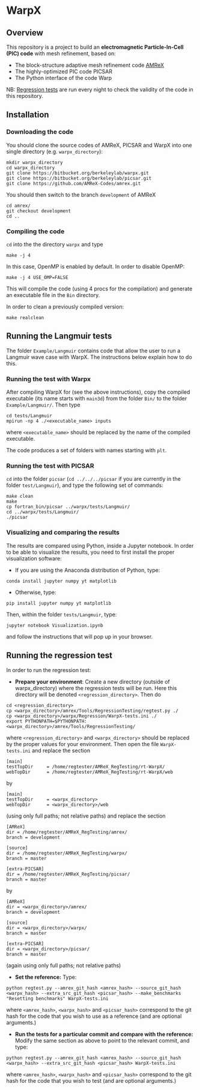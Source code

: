 # WarpX

## Overview

This repository is a project to build an **electromagnetic Particle-In-Cell (PIC) code** with mesh refinement, based on:

- The block-structure adaptive mesh refinement code [AMReX](https://bitbucket.org/berkeleylab/amrex)
- The highly-optimized PIC code PICSAR
- The Python interface of the code Warp

NB: [Regression tests](https://ccse.lbl.gov/pub/RegressionTesting/WarpX/) are run every night to check the validity of the code in this repository.

## Installation

### Downloading the code

You should clone the source codes of AMReX, PICSAR and WarpX into one single directory (e.g. `warpx_directory`):
```
mkdir warpx_directory
cd warpx_directory
git clone https://bitbucket.org/berkeleylab/warpx.git
git clone https://bitbucket.org/berkeleylab/picsar.git
git clone https://github.com/AMReX-Codes/amrex.git
```
You should then switch to the branch `development` of AMReX
```
cd amrex/
git checkout development
cd ..
```

### Compiling the code

`cd` into the the directory `warpx` and type
```
make -j 4
```
In this case, OpenMP is enabled by default. In order to disable OpenMP:
```
make -j 4 USE_OMP=FALSE
```
This will compile the code (using 4 procs for the compilation) and generate an executable file in the `Bin` directory.

In order to clean a previously compiled version:
```
make realclean
```

## Running the Langmuir tests

The folder `Example/Langmuir` contains code that allow the user
to run a Langmuir wave case with WarpX. The instructions below
explain how to do this.

### Running the test with Warpx

After compiling WarpX for (see the above instructions), copy the
compiled executable (its name starts with `main3d`) from the folder
`Bin/` to the folder
`Example/Langmuir/`. Then type
```
cd tests/Langmuir
mpirun -np 4 ./<executable_name> inputs
```
where `<executable_name>` should be replaced by the name of the
compiled executable.

The code produces a set of folders with names starting with `plt`.

### Running the test with PICSAR

`cd` into the folder `picsar` (`cd ../../../picsar` if you are
currently in the folder `test/Langmuir`), and type the following set
of commands:
```
make clean
make
cp fortran_bin/picsar ../warpx/tests/Langmuir/
cd ../warpx/tests/Langmuir/
./picsar
```

### Visualizing and comparing the results

The results are compared using Python, inside a Jupyter notebook. In
order to be able to visualize the results, you need to first install
the proper visualization software:

- If you are using the Anaconda distribution of Python, type:
```
conda install jupyter numpy yt matplotlib
```

- Otherwise, type:
```
pip install jupyter numpy yt matplotlib
```

Then, within the folder `tests/Langmuir`, type:
```
jupyter notebook Visualization.ipynb
```
and follow the instructions that will pop up in your browser.


## Running the regression test

In order to run the regression test:

- **Prepare your environment**: Create a new directory (outside of warpx_directory) where the regression tests will be run. Here this directory will be denoted `<regression_directory>`. Then do
```
cd <regression_directory>
cp <warpx_directory>/amrex/Tools/RegressionTesting/regtest.py ./
cp <warpx_directory>/warpx/Regression/WarpX-tests.ini ./
export PYTHONPATH=$PYTHONPATH:<warpx_directory>/amrex/Tools/RegressionTesting/
```
where `<regression_directory>` and `<warpx_directory>` should be replaced by the proper values for your environment. Then open the file `WarpX-tests.ini` and replace the section
```
[main]
testTopDir     = /home/regtester/AMReX_RegTesting/rt-WarpX/
webTopDir      = /home/regtester/AMReX_RegTesting/rt-WarpX/web
```
by
```
[main]
testTopDir     = <warpx_directory>
webTopDir      = <warpx_directory>/web
```
(using only full paths; not relative paths) and replace the section
```
[AMReX]
dir = /home/regtester/AMReX_RegTesting/amrex/
branch = development

[source]
dir = /home/regtester/AMReX_RegTesting/warpx/
branch = master

[extra-PICSAR]
dir = /home/regtester/AMReX_RegTesting/picsar/
branch = master
```
by
```
[AMReX]
dir = <warpx_directory>/amrex/
branch = development

[source]
dir = <warpx_directory>/warpx/
branch = master

[extra-PICSAR]
dir = <warpx_directory>/picsar/
branch = master
```
(again using only full paths; not relative paths)

- **Set the reference:** Type:
```
python regtest.py --amrex_git_hash <amrex_hash> --source_git_hash <warpx_hash> --extra_src_git_hash <picsar_hash> --make_benchmarks "Resetting benchmarks" WarpX-tests.ini
```
where `<amrex_hash>`, `<warpx_hash>` and `<picsar_hash>` correspond to the git
hash for the code that you wish to use as a reference (and are optional arguments.)

- **Run the tests for a particular commit and compare with the reference:** Modify the same section as above to point to the relevant commit, and type:
```
python regtest.py --amrex_git_hash <amrex_hash> --source_git_hash <warpx_hash> --extra_src_git_hash <picsar_hash> WarpX-tests.ini
```
where `<amrex_hash>`, `<warpx_hash>` and `<picsar_hash>` correspond to the git
hash for the code that you wish to test (and are optional arguments.)
